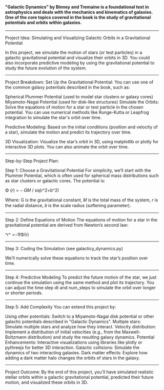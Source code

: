 #### "Galactic Dynamics" by Binney and Tremaine is a foundational text in astrophysics and deals with the mechanics and kinematics of galaxies. One of the core topics covered in the book is the study of gravitational potentials and orbits within galaxies.

---  

Project Idea: Simulating and Visualizing Galactic Orbits in a Gravitational Potential

In this project, we simulate the motion of stars (or test particles) in a galactic gravitational potential and visualize their orbits in 3D. You could also incorporate predictive modeling by using the gravitational potential to study the future evolution of the system.

---  

Project Breakdown:
Set Up the Gravitational Potential: You can use one of the common galaxy potentials described in the book, such as:

Spherical Plummer Potential (used to model star clusters or galaxy cores)
Miyamoto-Nagai Potential (used for disk-like structures)
Simulate the Orbits: Solve the equations of motion for a star or test particle in the chosen potential. You can use numerical methods like Runge-Kutta or Leapfrog integration to simulate the star's orbit over time.

Predictive Modeling: Based on the initial conditions (position and velocity of a star), simulate the motion and predict its trajectory over time.

3D Visualization: Visualize the star’s orbit in 3D, using matplotlib or plotly for interactive 3D plots. You can also animate the orbit over time.

---  

Step-by-Step Project Plan:

Step 1: Choose a Gravitational Potential
For simplicity, we’ll start with the Plummer Potential, which is often used for spherical mass distributions such as star clusters or galactic cores. The potential is:

Φ (𝑟) = − 𝐺𝑀 / sq(𝑟^2+b^2)

 
Where: 
G is the gravitational constant,
𝑀 is the total mass of the system,
𝑟 is the radial distance,
𝑏 is the scale radius (softening parameter).

---  

Step 2: Define Equations of Motion
The equations of motion for a star in the gravitational potential are derived from Newton’s second law:


^r^ =−∇Φ(r)

---  

Step 3: Coding the Simulation (see galacticy_dynamics.py)

We’ll numerically solve these equations to track the star’s position over time.

---  

Step 4: Predictive Modeling
To predict the future motion of the star, we just continue the simulation using the same method and plot its trajectory. You can adjust the time step dt and num_steps to simulate the orbit over longer or shorter periods.

---  

Step 5: Add Complexity
You can extend this project by:

Using other potentials: Switch to a Miyamoto-Nagai disk potential or other galactic potentials described in "Galactic Dynamics".
Multiple stars: Simulate multiple stars and analyze how they interact.
Velocity distribution: Implement a distribution of initial velocities (e.g., from the Maxwell-Boltzmann distribution) and study the resulting galaxy dynamics.
Potential Enhancements:
Interactive visualizations using libraries like plotly or pythreejs for better 3D interaction.
Galactic collisions: Simulate the dynamics of two interacting galaxies.
Dark matter effects: Explore how adding a dark matter halo changes the orbits of stars in the galaxy.

---  

Project Outcome:
By the end of this project, you'll have simulated realistic stellar orbits within a galactic gravitational potential, predicted their future motion, and visualized these orbits in 3D.
